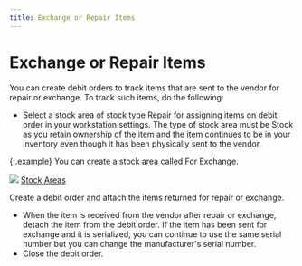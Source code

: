 ```yaml
---
title: Exchange or Repair Items
---
```


# Exchange or Repair Items


You can create debit orders to track items that are sent to the vendor  for repair or exchange. To track such items, do the following:

- Select a stock  area of stock type Repair for assigning items on debit order in your workstation  settings. The type of stock area must be Stock as you retain ownership  of the item and the item continues to be in your inventory even though  it has been physically sent to the vendor.



{:.example}
You can create a stock area called For Exchange.


![]({{site.pp_baseurl}}/img/lens.gif) [Stock  Areas]({{site.sc_chm}}/options/miscellaneous-set-up/stock-areas/stock_areas_setup.html)


Create a debit order and attach the items returned for repair or exchange.

- When the item  is received from the vendor after repair or exchange, detach the item  from the debit order. If the item has been sent for exchange and it is  serialized, you can continue to use the same serial number but you can  change the manufacturer's serial number.
- Close the debit  order.


